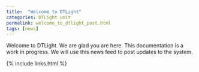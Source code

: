 ```yaml
---
title:  "Welcome to DTLight"
categories: DTLight unit
permalink: welcome_to_dtlight_post.html
tags: [news]
---
```


Welcome to DTLight. We are glad you are here. This documentation is a work in progress. We will use this news feed to post updates to the system.

{% include links.html %}
